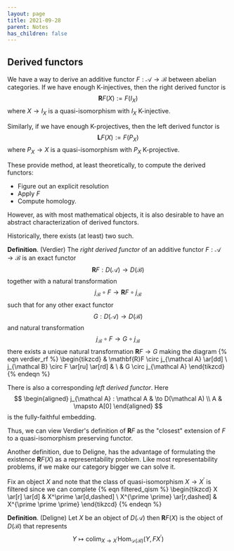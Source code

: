 ```yaml
---
layout: page
title: 2021-09-28
parent: Notes
has_children: false
---
```


## Derived functors 

We have a way to derive an additive functor $F : \mathcal A \to \mathcal B$ between abelian 
categories. If we have enough K-injectives, then the right derived functor is 
$$
    \mathbf{R}F(X) := F(I_X)
$$
where $X \to I_X$ is a quasi-isomorphism with $I_X$ K-injective. 

Similarly, if we have enough K-projectives, then the left derived functor is 
$$
    \mathbf{L}F(X) := F(P_X)
$$
where $P_X \to X$ is a quasi-isomorphism with $P_X$ K-projective. 

These provide method, at least theoretically, to compute the derived functors: 
- Figure out an explicit resolution
- Apply $F$
- Compute homology. 

However, as with most mathematical objects, it is also desirable to have an 
abstract characterization of derived functors. 

Historically, there exists (at least) two such. 

**Definition**. (Verdier) The _right derived functor_ of an additive functor 
$F: \mathcal A \to \mathcal B$ is an exact functor 
$$
    \mathbf{R}F: D(\mathcal A) \to D(\mathcal B) 
$$
together with a natural transformation 
$$
    j_{\mathcal B} \circ F \to \mathbf{R}F \circ j_{\mathcal B} 
$$
such that for any other exact functor 
$$
    G : D(\mathcal A) \to D(\mathcal B) 
$$
and natural transformation
$$
    j_{\mathcal B} \circ F \to G \circ j_{\mathcal B} 
$$
there exists a unique natural transformation $\mathbf{R}F \to G$ making the 
diagram 
{% eqn verdier_rf %}
\begin{tikzcd}
    & \mathbf{R}F \circ j_{\mathcal A} \ar[dd] \\
    j_{\mathcal B} \circ F \ar[ru] \ar[rd] & \\
    & G \circ j_{\mathcal A}
\end{tikzcd}
{% endeqn %}

There is also a corresponding _left derived functor_. Here
$$
    \begin{aligned}
        j_{\mathcal A} : \mathcal A & \to D(\mathcal A) \\
        A & \mapsto A[0]
    \end{aligned}
$$
is the fully-faithful embedding. 

Thus, we can view Verdier's definition of $\mathbf{R}F$ as the "closest" 
extension of $F$ to a quasi-isomorphism preserving functor. 

Another definition, due to Deligne, has the advantage of formulating the existence 
$\mathbf{R}F(X)$ as a representability problem. Like most representability problems, 
if we make our category bigger we can solve it. 

Fix an object $X$ and note that the class of quasi-isomorphism $X \to X^\prime$ is 
filtered since we can complete 
{% eqn filtered_qism %}
\begin{tikzcd} 
    X \ar[r] \ar[d] & X^\prime \ar[d,dashed] \\
    X^{\prime \prime} \ar[r,dashed] & X^{\prime \prime \prime}
\end{tikzcd}
{% endeqn %}

**Definition**. (Deligne) Let $X$ be an object of $D(\mathcal A)$ then $\mathbf{R}F(X)$ is 
the object of $D(\mathcal B)$ that represents 
$$
    Y \mapsto \operatorname{colim}_{X \to X^\prime} \operatorname{Hom}_{\mathcal D(\mathcal B)}(Y, FX^\prime )
$$